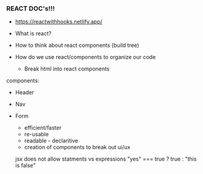 ### REACT DOC's!!! 
- https://reactwithhooks.netlify.app/

- What is react? 
- How to think about react components (build tree)
- How do we use react/components to organize our code 
  - Break html into react components


components: 
- Header
- Nav 
- Form



  - efficient/faster
  - re-usable
  - readable - declaritive
  - creation of components to break out ui/ux


  jsx does not allow statments vs expressions
   "yes" === true ? true : "this is false" 
